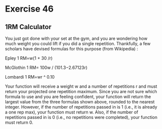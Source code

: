 # Exercise 46

## 1RM Calculator

You just got done with your set at the gym, and you are wondering how much weight you could lift if you did a single repetition. Thankfully, a few scholars have devised formulas for this purpose (from Wikipedia) :

Epley
1 RM=w(1 + 30 /r)

McGlothin
1 RM= 100w / (101.3−2.67123r)

Lombardi
1 RM=wr ^ 0.10

Your function will receive a weight w and a number of repetitions r and must return your projected one repetition maximum. Since you are not sure which formula to use and you are feeling confident, your function will return the largest value from the three formulas shown above, rounded to the nearest integer. However, if the number of repetitions passed in is 1 (i.e., it is already a one rep max), your function must return w. Also, if the number of repetitions passed in is 0 (i.e., no repetitions were completed), your function must return 0.
